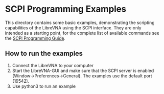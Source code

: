 # SCPI Programming Examples
This directory contains some basic examples, demonstrating the scripting capabilities of the LibreVNA using the SCPI interface. They are only intended as a starting point, for the complete list of available commands see the [SCPI Programming Guide](ProgrammingGuide.pdf).

## How to run the examples
1. Connect the LibreVNA to your computer
2. Start the LibreVNA-GUI and make sure that the SCPI server is enabled (Window->Preferences->General). The examples use the default port (19542).
3. Use python3 to run an example
